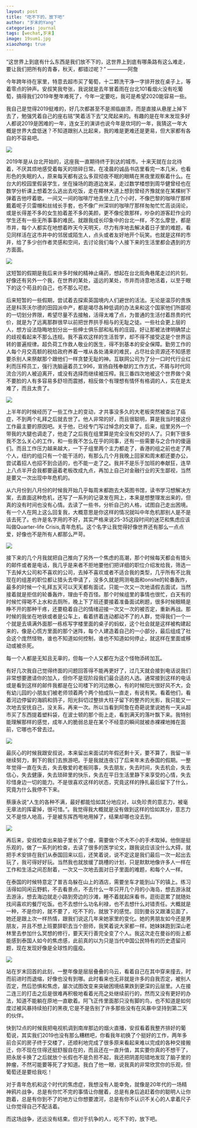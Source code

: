 ```yaml
---
layout: post
title: "吃不下的，放下吧"
author: "岁末的Yang"
categories: journal
tags: [wechat,岁末]
image: 19sum1.jpg
xiaozhong: true
---
```


“这世界上到底有什么东西是我们放不下的，这世界上到底有哪条路有这么难走，要让我们把所有的青春，秋天，都错过呢？” ————阿詹


今年跨年待在家里，特意去超市买了葡萄，十二颗洗干净一字排开放在桌子上，等着零点的钟声。安叔笑我夸张，我说就是去年冒着雨在台北101看烟火没有吃葡萄，搞得我们2019年整年难死了，今年一定要吃，我可是希望2020能容易一些。

我自己是觉得2019挺难的，好几次都甚至不是濒临崩溃，而是直接从悬崖上掉下去了，勉强凭着自己的座右铭“笑着活下去”又爬起来的。有趣的是在年末发现多好人都说2019是困难的一年，连女王的演讲也说今年是坎坷的一年，我猜这一年大概是世界大盘低迷？不知道跟别人比起来，我的难是更难还是更易，但大家都有各自的不容易吧。

![](/assets/img/19sum8.jpg?raw=true)

2019年是从台北开始的，这座我一直期待终于到达的城市。十来天就在台北待着，不厌其烦地感受着每天的琐碎日常。在凌晨的诚品书店里看完一本几米，也看形色的失眠的人，原来每天都有这么多双彻夜不眠的眼睛在黑夜里观察着什么。在台大的校园里假装学生，坐在操场的跑道边发呆，走过数学楼想到周华健曾经也在数学分析课上想着怎么逃出去吃饭，走在椰林大道上想到曾经齐豫就坐在某棵树下弹着吉他哼着歌。一间又一间的咖啡厅地去坐上几个小时，不像巴黎的咖啡厅那样戴着呢子贝雷帽和丝绒长手套，也不像广州深圳的咖啡厅那样匆匆忙忙高谈阔论，或是长得差不多的女生拍着差不多的美颜，更不像伦敦那样，吵杂的游客赶作业的学生还有一些无所事事的难民。就跟我成长印象中的台北一样，不怎么摩登，都是市井，每个人都实在地想着昨天今天明天，尽力有序地去解决着日子里的难题，看见同样活在这市井中的邻居或陌生人，点头或者友好地开个玩笑。也就是这样的市井，给了多少创作者灵感和空间，去讨论我们每个人接下来的生活里都会遇到的方方面面。

![](/assets/img/19sum7.jpg?raw=true)

这短暂的假期是我后来许多时候的精神止痛药，想起在台北街角巷尾走过的片刻，好像还有另外一个我，在世界的某处，遥远的某处，市井而诗意地活着，以至于眼下的这个苟且的自己，也不那么可悲。

后来短暂的一些假期，尝试着去探索英国境内人们避世的活法。无论是温莎的贵族还是科茨沃尔德的田园派中产，都是竭尽各种低调的办法来和这个国家他们所鄙视的一切划分界限，希望尽量不去接触，活得太难了点，为普通的生活付着昂贵的代价，就是为了远离那群很早以前把世界拱手相与的无耻之徒。一些社会更上层的人，想方设法隐晦地划分出一些绅士俱乐部和私有的庄园，好让那被法律明确禁止的歧视看起来不那么违规。我不喜欢这样的生活哲学，却不得不接受这是个世界运转的普遍规律。超负荷工作救人敬业的医生，得不到基本的安全保障。勤劳工作的人每个月交高额的税给政府养着一堆从各处涌来的难民，占尽社会资源还不知感恩要杀别人来祭献那个跟他们一样贪婪无耻的神。互联网公司为了分一口时代行业红利而压榨员工，强行洗脑逼着员工996，宣扬自残奉献的工作方式，不屑与时代同流合污的人被迫离开，或没有选择而继续被压榨。我三番四次地被这个世界做个臭不要脸的人有多容易多舒坦而震撼，相反做个有理想有情怀有格调的人，实在是太难了，而且太贵了。

![](/assets/img/19sum9.jpg?raw=true)

上半年的时候经历了一些工作上的变动，才共事没多久的大老板突然被查出了癌症，不到两个礼拜之后就去世了。他人非常的好，而且很聪明，算是我当时接这份工作最主要的原因吧。关于他，已经专门写过悼念的文章了。后来，组里另外一个带我的大腿也调走了，他走了之后我在组里算是完全没有交好的人了。只剩下很多我不怎么关心的工作，和一些我不怎么在乎的同事，还有一些需要与之合作的傻逼们。而且工作压力越来越大，一下子组里两个主力都走了，香港的组之前也走了两个人，纽约的组只有一个能干活的，有那么几个月我晚上回家和周末都还要办公，尝试着招人也招不到合适的，也不能一走了之。我并不是乐于加班的奉献狂，连早上八点半开会我都要逼着老板改成九点，再加上自己对金融行业的天生鄙视，当然是要又一次出现中年危机的。

从六月份到八月份的时候我开始几乎每周末都跑去大英图书馆，读书学习想解决方案，去直面这种危机，还写了一系列的记录发在网上，本来是想整理发出来的，但真的没有时间也没有心情。去读了一些书，分析自己的人格，试图自己走出困境。有一个人在网上这么回复我，大概意思是你这样的情况就叫中年危机那别人是不是该去死了。也许是名字用的不好，其实严格来说25-35这段时间的迷茫和焦虑应该叫做Quarter-life Crisis,青年危机。这个名字让我觉得好像世界还有那么一点点爱，好像也不是所有人都那么严苛。

![](/assets/img/19sum3.jpg?raw=true)

接下来的几个月我就把自己推向了另外一个焦虑的高潮，那个时候每天都会有猎头的邮件或者是电话，我几乎是来者不拒地要他们把详细的职位介绍发给我，筛选一下去掉大公司和不喜欢的公司，去掉不喜欢或者不适合我的类型，几乎所有不比我现在的组差的职位都让猎头去申请了，没多久就是网测电面和onsite的轮番轰炸，最多的时候一个礼拜五天可以天天都有面试，只能一次又一次地请假去面试，当然接着就是拒信的轮番轰炸，理由千奇百怪。那个时候组里的事情也很忙，白天有的时候忙得喝不上水和去厕所，晚上下了班还要接着准备面试刷题，很多时候眼睛是睁不开的那种干疼，还要稳着自己的情绪迎接一次又一次的被否定，重新再战。那时候的我坐在地铁或者是公车上，看着挤着连动都动不了的人群，觉得我们一个一个就是去填满外面那一栋栋写字楼里面的桌子的蚂蚁，这个社会就是这样被构建起来的，像是心慌方里面的那个迷阵，每个人建造着自己的一小部分，最后组成了社会这个庞然怪物，谁也不知道如何控制，谁也不知道如何停止，就这样在里面或移动或被杀死。

每一个人都是无知且无辜的，但每一个人又都在为这个怪物添砖加瓦。

有好几次我自己觉得终面的问题回答得不能再更好了，过几天就会接到电话说我们非常想要邀请你的加入，但你不是现阶段我们最合适的人选。通常接到这样的电话或是看到这样的邮件我都是在公司楼下的河边散心，有的时候阳光很好风不大，会有幼儿园的小朋友们被老师领着两个两个拍成队一直走，有说有笑。看着他们，看着河边停留的海鸥和鸽子，阳光斜切过整排大柱子留下的整齐的光影，我只能又一次地去安抚自己，没关系，再来一次。所以当看到阿詹在奇葩说里说她有一天从超市买了东西提着塑料袋，在波士顿的那个街上走，看到满天的落叶飘下来。我特别能理解那样的感觉，成年人的脆弱总是在某个不经意的瞬间就被赤裸裸地摊在面前，它哪也不曾去过。

![](/assets/img/19sum4.jpg?raw=true)

最灰心的时候我跟安叔说，本来留出来面试的年假还剩十天，要不算了，我留一半继续努力，剩下的我们去旅游吧。于是我就连夜订了后来年末去泰国的假期。一整年觉得一直在失去，失去敬爱的老板同事，失去朋友，失去时间，失去机会，失去信心，失去健康，失去琐碎里的快乐，失去在平日生活里静下来享受的心情，失去珍惜身边一切的能力。不是很喜欢这样的状态，究竟这样的挣扎最后留下了什么，究竟为什么我停不下来。

蔡康永说“人生的各种不满，最好都能恰如其分地应对，以免珍贵的意志力，被毫无章法的挥霍掉，很可惜。”。我觉得我大概就是没有做到这样的恰如其分，意志力又不是惊人地高，于是被东挥西甩地用掉了，结果却哪也没去到。

![](/assets/img/19sum5.jpg?raw=true)

再后来，安叔检查出来脑子里长了个瘤，需要做个不大不小的手术取掉。他倒是挺乐观的，做了一系列的检查，去读了很多的医学论文，跟我说应该没什么大碍，就把手术安排在我们从泰国回来以后，还笑着说，说不定这是我们最后一次一起出去玩了，我可得好好玩。当然我也就放缓了跳槽的计划，只是默默地像许多人一样在工作和生活之间忍耐着，一次又一次地去面对日子里面的难题，和每个人一样。

在泰国的时候特意定了普吉岛躲在山上的酒店，需要坐车才能到山下的镇上。练习活得如同闲云野鹤，不去看景点，不去什么一年只开几个月的小海岛，想去游泳就去游泳，想去海边就走小路到旁边的沙滩，睡不着就起床看书，逛街逛累了就随处找间喜欢的餐厅吃饭。也不去想什么功名利禄，也不去想什么对错责任。大概就是一种，不是你的，就不要了，吃不下的，就放下的感觉。回到曼谷又跟潘见面了，她还是跟上次一样热情，跟我们说这几年来她家里的变化。她的男朋友如今还是男朋友，并且不想上班要辞职去当个厨师，我笑着说大家都一样。她妹妹跑到深山老林里去参加什么冥想的修行，要天天行善完全变了个人。我这次走在曼谷的街上都能感到泰国人如今的焦虑感，此前真的以为只是当代中国公民特有的历史遗留问题，现在发现好像是全球性的瘟疫。

![](/assets/img/19sum2.jpg)

站在岁末回首的此刻，一整年像是层层叠叠的乌云，看着自己在其中穿来撞去，时而前进时而退缩，好像也没有到哪。此时看来也无非就是许多的自我否定，被别人否定，然后恐惧和焦虑，屡次试图改变来突破困境结果跌到更深的云层里。人在接二连三的打击之后是很难再积极地看着光亮之处继续前行的，然而又没有更好的办法，知道不能躺在原地一直歇着。阿飞正传里面那只没有脚的鸟，也不知道是如何度过被风暴持续拍打的黑夜,它是不是告别了许多那些没有在风暴中坚持到第二天的伙伴。

快到12点的时候我把电视机调到南岸那边的烟火直播，安叔看着我整齐排好的葡萄说，其实我们2019也没有那么糟糕吧，你看我年初换了个挺好的工作，两年多前合买的房子终于交楼了，还顺利地完成了很多原来看起来难以完成的各种交接搬迁，你不现在住得还挺舒服自在的，而且还在一直升值，其实要你真的不想干了，把永居卡换了之后就放个长假也不是负担不起，我还把阴差阳错地发现了脑子里的肿瘤，不然可能要等死了才知道。我白了他一眼，说我真的非常欣赏你的乐观，但葡萄还是要给我吃！

对于青年危机和这个时代的焦虑症，我想没有人能幸免，就像是20年代的一场精神鸦片战争，总是有你忙不完的事情让你醒着，总是有身后追赶着你的聪明人让你跑着，总是有你到不了的地方让你想要渡河，总是有你不认识不关心的人拿着尺子让你觉得自己不配活着。

而这场战争，还远没有结束。但对于抗争的人，吃不下的，放下吧。

